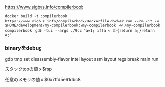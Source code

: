 https://www.sigbus.info/compilerbook

 `docker build -t compilerbook https://www.sigbus.info/compilerbook/Dockerfile`
`docker run --rm -it -v $HOME/development/my-compilerbook:/my-compilerbook -w /my-compilerbook compilerbook
`
`gdb -tui --args ./9cc "a=1; if(a < 3){return a;}return a;"`


### binaryをdebug
gdb tmp
set disassembly-flavor intel
layout asm
layout regs
break main
run

スタックtopの値
x $rsp

任意のメモリの値
x $0x7ffd5e61dbc8
